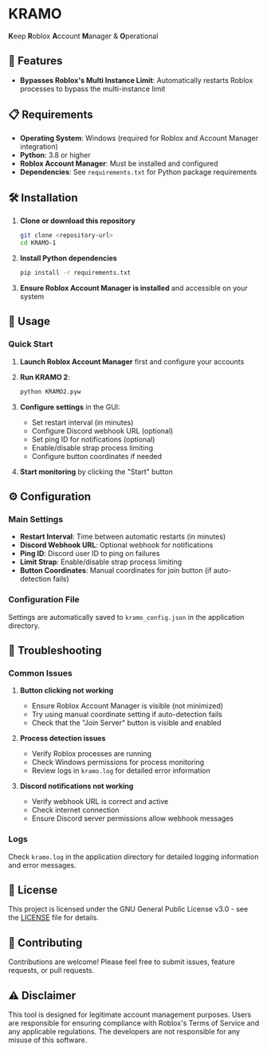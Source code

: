 # KRAMO

**K**eep **R**oblox **A**ccount **M**anager & **O**perational



## 🚀 Features

- **Bypasses Roblox's Multi Instance Limit**: Automatically restarts Roblox processes to bypass the multi-instance limit

## 📋 Requirements

- **Operating System**: Windows (required for Roblox and Account Manager integration)
- **Python**: 3.8 or higher
- **Roblox Account Manager**: Must be installed and configured
- **Dependencies**: See `requirements.txt` for Python package requirements

## 🛠️ Installation

1. **Clone or download this repository**
   ```bash
   git clone <repository-url>
   cd KRAMO-1
   ```

2. **Install Python dependencies**
   ```bash
   pip install -r requirements.txt
   ```

3. **Ensure Roblox Account Manager is installed** and accessible on your system

## 🎯 Usage

### Quick Start

1. **Launch Roblox Account Manager** first and configure your accounts
2. **Run KRAMO 2**:
   ```bash
   python KRAMO2.pyw
   ```
3. **Configure settings** in the GUI:
   - Set restart interval (in minutes)
   - Configure Discord webhook URL (optional)
   - Set ping ID for notifications (optional)
   - Enable/disable strap process limiting
   - Configure button coordinates if needed

4. **Start monitoring** by clicking the "Start" button


## ⚙️ Configuration

### Main Settings

- **Restart Interval**: Time between automatic restarts (in minutes)
- **Discord Webhook URL**: Optional webhook for notifications
- **Ping ID**: Discord user ID to ping on failures
- **Limit Strap**: Enable/disable strap process limiting
- **Button Coordinates**: Manual coordinates for join button (if auto-detection fails)

### Configuration File

Settings are automatically saved to `kramo_config.json` in the application directory.

## 🔧 Troubleshooting

### Common Issues

1. **Button clicking not working**
   - Ensure Roblox Account Manager is visible (not minimized)
   - Try using manual coordinate setting if auto-detection fails
   - Check that the "Join Server" button is visible and enabled

2. **Process detection issues**
   - Verify Roblox processes are running
   - Check Windows permissions for process monitoring
   - Review logs in `kramo.log` for detailed error information

3. **Discord notifications not working**
   - Verify webhook URL is correct and active
   - Check internet connection
   - Ensure Discord server permissions allow webhook messages

### Logs

Check `kramo.log` in the application directory for detailed logging information and error messages.

## 📄 License

This project is licensed under the GNU General Public License v3.0 - see the [LICENSE](LICENSE) file for details.

## 🤝 Contributing

Contributions are welcome! Please feel free to submit issues, feature requests, or pull requests.

## ⚠️ Disclaimer

This tool is designed for legitimate account management purposes. Users are responsible for ensuring compliance with Roblox's Terms of Service and any applicable regulations. The developers are not responsible for any misuse of this software.
